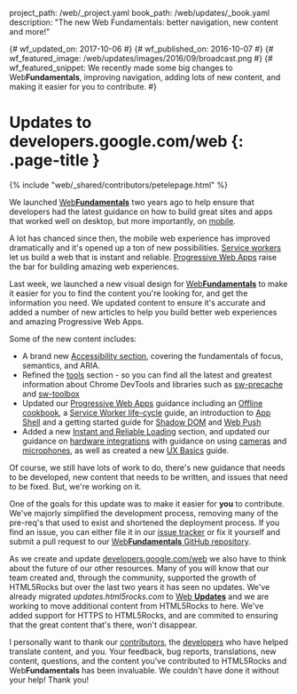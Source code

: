 project_path: /web/_project.yaml
book_path: /web/updates/_book.yaml
description: "The new Web Fundamentals: better navigation, new content and more!"

{# wf_updated_on: 2017-10-06 #}
{# wf_published_on: 2016-10-07 #}
{# wf_featured_image: /web/updates/images/2016/09/broadcast.png #}
{# wf_featured_snippet: We recently made some big changes to Web<b>Fundamentals</b>, improving navigation, adding lots of new content, and making it easier for you to contribute. #}

# Updates to developers.google.com/web {: .page-title }

{% include "web/_shared/contributors/petelepage.html" %}

We launched [Web**Fundamentals**](/web/fundamentals/) two years ago to help
ensure that developers had the latest guidance on how to build great sites and 
apps that worked well on desktop, but more importantly, on
[mobile](https://webmasters.googleblog.com/2014/11/helping-users-find-mobile-friendly-pages.html). 

A lot has chanced since then, the mobile web experience
has improved dramatically and it's opened up a ton of new possibilities. 
[Service workers](/web/fundamentals/getting-started/primers/service-workers)
let us build a web that is instant and reliable.
[Progressive Web Apps](/web/progressive-web-apps/) raise the bar for building
amazing web experiences. 

Last week, we launched a new visual design for [Web**Fundamentals**](/web/fundamentals/)
to make it easier for you to find the content you're looking for, and get the
information you need. We updated content to ensure it's accurate and
added a number of new articles to help you build better web experiences and
amazing Progressive Web Apps. 

Some of the new content includes:

* A brand new [Accessibility section](/web/fundamentals/accessibility/),
  covering the fundamentals of focus, semantics, and ARIA.
* Refined the [tools](/web/tools/) section - so you can 
  find all the latest and greatest information about Chrome DevTools and 
  libraries such as [sw-precache](/web/tools/service-worker-libraries/#service-worker-precache) 
  and [sw-toolbox](/web/tools/service-worker-libraries/#service-worker-toolbox)
* Updated our [Progressive Web Apps](/web/progressive-web-apps/) 
  guidance including an [Offline cookbook](/web/fundamentals/instant-and-offline/offline-cookbook/), 
  a [Service Worker life-cycle](/web/fundamentals/instant-and-offline/service-worker/lifecycle) guide,
  an introduction to [App Shell](/web/fundamentals/architecture/app-shell) and a
  getting started guide for [Shadow DOM](/web/fundamentals/web-components/shadowdom) 
  and [Web Push](/web/fundamentals/push-notifications)
* Added a new [Instant and Reliable Loading](/web/fundamentals/instant-and-offline/) 
  section, and updated our guidance on [hardware integrations](/web/fundamentals/native-hardware/) 
  with guidance on using [cameras](/web/fundamentals/native-hardware/capturing-images/) 
  and [microphones](/web/fundamentals/native-hardware/recording-audio/), 
  as well as created a new [UX Basics](/web/fundamentals/design-and-ux/ux-basics/)
  guide.

Of course, we still have lots of work to do, there's new guidance that needs
to be developed, new content that needs to be written, and issues that need
to be fixed. But, we're working on it.

One of the goals for this update was to make it easier for **you** to
contribute. We've majorly simplified the development process, removing many
of the pre-req's that used to exist and shortened the deployment process. If
you find an issue, you can either file it in our 
[issue tracker](https://github.com/google/WebFundamentals/issues) or fix it
yourself and submit a pull request to our 
[Web**Fundamentals** GitHub repository](https://github.com/google/WebFundamentals/).  

As we create and update [developers.google.com/web](/web/)
we also have to think about the future of our other resources. Many of you will 
know that our team created and, through the community, supported the growth of
HTML5Rocks but over the last two years it has seen no updates. We've already 
migrated _updates.html5rocks.com_ to 
[Web **Updates**](/web/updates/) and we are working to move additional content
from HTML5Rocks to here. We've added support for HTTPS to HTML5Rocks, and
are commited to ensuring that the great content that's there, won't
disappear.

I personally want to thank our 
[contributors](https://github.com/html5rocks/www.html5rocks.com/graphs/contributors),
the [developers](/web/resources/contributors) who have helped translate
content, and you. Your feedback, bug reports, translations, new content,
questions, and the content you've contributed to HTML5Rocks and
Web**Fundamentals** has been invaluable. We couldn't have done it without
your help! Thank you!


